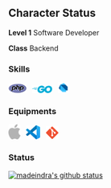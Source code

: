 ## Character Status

**Level 1** Software Developer

**Class** Backend

### Skills
<img alt="PHP" src="https://raw.githubusercontent.com/madeindra/madeindra/master/assets/php-icon.svg" width=36>&ensp;
<img alt="Go" src="https://raw.githubusercontent.com/madeindra/madeindra/master/assets/golang-icon.svg" width=40>&ensp;
<img alt="Dart" src="https://raw.githubusercontent.com/madeindra/madeindra/master/assets/dartlang-icon.svg" width=22>&ensp;


### Equipments
<img alt="Mac" src="https://raw.githubusercontent.com/madeindra/madeindra/master/assets/apple-icon.svg" height=30>&ensp;
<img alt="VSCode" src="https://raw.githubusercontent.com/madeindra/madeindra/master/assets/visualstudio_code-icon.svg" height=28>&ensp;
<img alt="Git" src="https://raw.githubusercontent.com/madeindra/madeindra/master/assets/git-scm-icon.svg" height=26>&ensp;

### Status
<a href="https://github.com/anuraghazra/github-readme-stats">
    <img alt="madeindra's github status" src="https://github-readme-stats.vercel.app/api?username=madeindra&show_icons=true&hide_title=true&hide_rank=true&hide_border=true">
</a>
